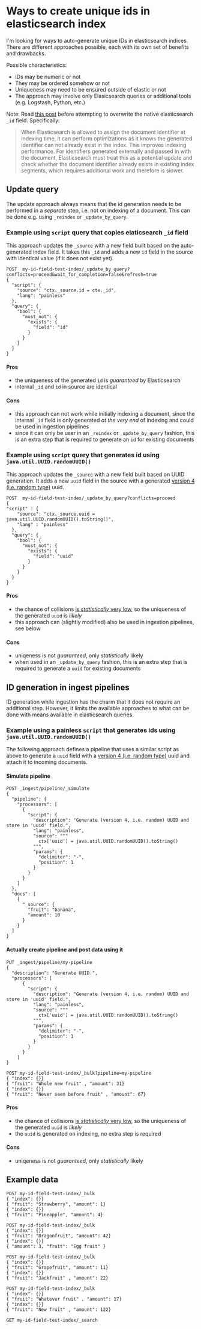 # Ways to create unique ids in elasticsearch index

I'm looking for ways to auto-generate unique IDs in elasticsearch indices. There are different approaches possible, each with its own set of benefits and drawbacks.

Possible characteristics:

- IDs may be numeric or not
- They may be ordered somehow or not
- Uniqueness may need to be ensured outside of elastic or not
- The approach may involve only Elasicsearch queries or additional tools (e.g. Logstash, Python, etc.)

Note: Read [this post](https://www.elastic.co/blog/efficient-duplicate-prevention-for-event-based-data-in-elasticsearch) before attempting to overwrite the native elasticsearch `_id` field. Specifically: 

> When Elasticsearch is allowed to assign the document identifier at indexing time, it can perform optimizations as it knows the generated identifier can not already exist in the index. This improves indexing performance. For identifiers generated externally and passed in with the document, Elasticsearch must treat this as a potential update and check whether the document identifier already exists in existing index segments, which requires additional work and therefore is slower. 

## Update query 

The update approach always means that the id generation needs to be performed in a _separate_ step, i.e. not on indexing of a document. This can be done e.g. using `_reindex` or `_update_by_query`.

### Example using `script` query that copies elaticsearch `_id` field

This approach updates the `_source` with a new field built based on the auto-generated index field. It takes this `_id` and adds a new `id` field in the source with identical value (if it does not exist yet).
```
POST  my-id-field-test-index/_update_by_query?conflicts=proceed&wait_for_completion=false&refresh=true
{
  "script": {
    "source": "ctx._source.id = ctx._id",
    "lang": "painless"
  },
  "query": {
    "bool": {
      "must_not": {
        "exists": {
          "field": "id"
        }
      }
    }
  }
}
```
#### Pros
* the uniqueness of the generated `id` is *guaranteed* by Elasticsearch
* internal `_id` and `id` in source are identical

#### Cons
* this approach can not work while initially indexing a document, since the internal `_id` field is only generated _at the very end_ of indexing and could be used in ingestion pipelines
* since it can only be user in an `_reindex` or `_update_by_query` fashion, this is an extra step that is required to generate an `id` for existing documents


### Example using `script` query that generates id using `java.util.UUID.randomUUID()`

This approach updates the `_source` with a new field built based on UUID generation. It adds a new `uuid` field in the source with a
generated [version 4 (i.e. random type)](https://en.wikipedia.org/wiki/Universally_unique_identifier#Version_4_(random)) uuid.

```
POST  my-id-field-test-index/_update_by_query?conflicts=proceed
{
"script" : {
    "source": "ctx._source.uuid = java.util.UUID.randomUUID().toString()",
    "lang" : "painless"
  },
  "query": {
    "bool": {
      "must_not": {
        "exists": {
          "field": "uuid"
        }
      }
    }
  }
}
```
#### Pros
* the chance of collisions [is _statistically_ very low](https://stackoverflow.com/a/20999821/14015737), so the uniqueness of the generated `uuid` is _likely_
* this approach can (slightly modified) also be used in ingestion pipelines, see below

#### Cons
* uniqeness is not _guaranteed_, only _statistically_ likely
* when used in an `_update_by_query` fashion, this is an extra step that is required to generate a `uuid` for existing documents


## ID generation in ingest pipelines
ID generation while ingestion has the charm that it does not require an additional step. However, it limits the available approaches to what can be done with means available in elasticsearch queries.

### Example using a painless `script` that generates ids using `java.util.UUID.randomUUID()`
The following approach defines a pipeline that uses a similar script as above to generate a `uuid` field with a [version 4 (i.e. random type)](https://en.wikipedia.org/wiki/Universally_unique_identifier#Version_4_(random)) uuid and attach it to incoming documents.

#### Simulate pipeline

```
POST _ingest/pipeline/_simulate
{
  "pipeline": {
    "processors": [
      {
        "script": {
          "description": "Generate (version 4, i.e. random) UUID and store in 'uuid' field.",
          "lang": "painless",
          "source": """
            ctx['uuid'] = java.util.UUID.randomUUID().toString()
          """,
          "params": {
            "delimiter": "-",
            "position": 1
          }
        }
      }
    ]
  },
  "docs": [
    {
      "_source": {
        "fruit": "banana",
        "amount": 10
      }
    }
  ]
}
```
#### Actually create pipeline and post data using it
```
PUT _ingest/pipeline/my-pipeline
{
  "description": "Generate UUID.",
  "processors": [
      {
        "script": {
          "description": "Generate (version 4, i.e. random) UUID and store in 'uuid' field.",
          "lang": "painless",
          "source": """
            ctx['uuid'] = java.util.UUID.randomUUID().toString()
          """,
          "params": {
            "delimiter": "-",
            "position": 1
          }
        }
      }
    ]
}

POST my-id-field-test-index/_bulk?pipeline=my-pipeline
{ "index": {}}
{ "fruit": "Whole new fruit" , "amount": 31}
{ "index": {}}
{ "fruit": "Never seen before fruit" , "amount": 67}
```
#### Pros
* the chance of collisions [is _statistically_ very low](https://stackoverflow.com/a/20999821/14015737), so the uniqueness of the generated `uuid` is *likely*
* the `uuid` is generated on indexing, no extra step is required

#### Cons
* uniqeness is not _guaranteed_, only _statistically_ likely


## Example data

```
POST my-id-field-test-index/_bulk
{ "index": {}}
{ "fruit": "Strawberry", "amount": 1}
{ "index": {}}
{ "fruit": "Pineapple", "amount": 4}

POST my-id-field-test-index/_bulk
{ "index": {}}
{ "fruit": "Dragonfruit", "amount": 42}
{ "index": {}}
{ "amount": 3, "fruit": "Egg fruit" }

POST my-id-field-test-index/_bulk
{ "index": {}}
{ "fruit": "Grapefruit", "amount": 11}
{ "index": {}}
{ "fruit": "Jackfruit" , "amount": 22}

POST my-id-field-test-index/_bulk
{ "index": {}}
{ "fruit": "Whatever fruit" , "amount": 17}
{ "index": {}}
{ "fruit": "New fruit" , "amount": 122}
```
```
GET my-id-field-test-index/_search
```

